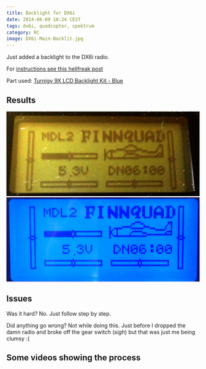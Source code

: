 ```yaml
---
title: Backlight for DX6i
date: 2014-06-09 18:24 CEST
tags: dx6i, quadcopter, spektrum
category: RC
image: DX6i-Main-Backlit.jpg
---
```


Just added a backlight to the DX6i radio.

For [instructions see this helifreak post](http://www.helifreak.com/showthread.php?p=3238225)

Part used: [Turnigy 9X LCD Backlight Kit - Blue](http://www.hobbyking.com/hobbyking/store/uh_viewItem.asp?idProduct=16720)

## Results

![Before (with some hefty levels set in photoshop just to make it readable)](DX6i-Main.jpg 'Before (with some hefty levels set in photoshop just to make it readable)')
![After](DX6i-Main-Backlit.jpg 'After')

## Issues

Was it hard? No. Just follow step by step.

Did anything go wrong? Not while doing this. Just before I dropped the damn radio and broke off the gear switch (_sigh_) but that was just me being clumsy :(

## Some videos showing the process

<embed-youtube id="8E_8HNWm0V0"></embed-youtube>

<embed-youtube id="aCjL8zuZ7Iw"></embed-youtube>

